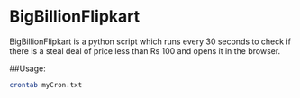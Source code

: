 BigBillionFlipkart
===================

BigBillionFlipkart is a python script which runs every 30 seconds to check if there is a steal deal of price less than Rs 100 and opens it in the browser.

##Usage:

```bash
crontab myCron.txt
```

